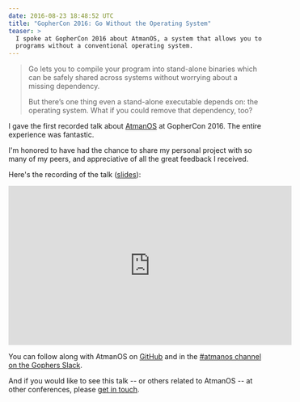 ```yaml
---
date: 2016-08-23 18:48:52 UTC
title: "GopherCon 2016: Go Without the Operating System"
teaser: >
  I spoke at GopherCon 2016 about AtmanOS, a system that allows you to run Go
  programs without a conventional operating system.
---
```


> Go lets you to compile your program into stand-alone binaries which can be
> safely shared across systems without worrying about a missing dependency.
>
> But there’s one thing even a stand-alone executable depends on: the operating
> system. What if you could remove that dependency, too?

I gave the first recorded talk about [AtmanOS] at GopherCon 2016. The entire
experience was fantastic.

I'm honored to have had the chance to share my personal project with so many of
my peers, and appreciative of all the great feedback I received.

Here's the recording of the talk ([slides]):

<iframe width="560" height="315" src="https://www.youtube.com/embed/F2Ls6xZdSrE" frameborder="0" allowfullscreen></iframe>

You can follow along with AtmanOS on [GitHub] and in the [#atmanos channel on
the Gophers Slack][slack].

And if you would like to see this talk -- or others related to AtmanOS -- at
other conferences, please [get in touch][email].

  [AtmanOS]: https://atmanos.org/
  [GitHub]: https://github.com/atmanos/atmanos
  [email]: mailto:bj.schaefer@gmail.com
  [slack]: https://gophers.slack.com/messages/atmanos/
  [slides]: https://atmanos.org/talks/go-without-the-os-gophercon-2016/
